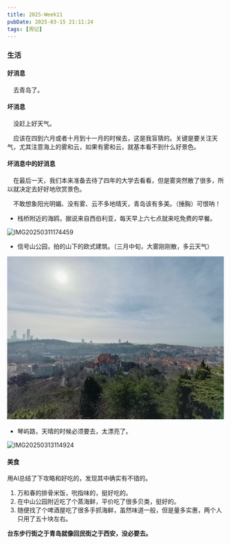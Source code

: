 ```yaml
---
title: 2025-Week11
pubDate: 2025-03-15 21:11:24
tags: [周记]
---
```


### 生活
#### 好消息
&emsp;去青岛了。

#### 坏消息
&emsp;没赶上好天气。

&emsp;应该在四到六月或者十月到十一月的时候去，这是我盲猜的。关键是要关注天气，尤其注意海上的雾和云，如果有雾和云，就基本看不到什么好景色。

#### 坏消息中的好消息
&emsp;在最后一天，我们本来准备去待了四年的大学去看看，但是雾突然散了很多，所以就决定去好好地欣赏景色。

&emsp;不敢想象阳光明媚、没有雾、云不多地晴天，青岛该有多美。（捶胸）可恨呐！

- 栈桥附近的海鸥，据说来自西伯利亚，每天早上六七点就来吃免费的早餐。

![IMG20250311174459](https://raw.githubusercontent.com/AbyssPraise/DrawingBoard/main/image/IMG20250311174459.jpg)

- 信号山公园，拍的山下的欧式建筑。（三月中旬，大雾刚刚散，多云天气）

![IMG20250313084655](https://raw.githubusercontent.com/AbyssPraise/DrawingBoard/main/image/IMG20250313084655.jpg)

- 琴屿路，天晴的时候必须要去，太漂亮了。

![IMG20250313114924](https://raw.githubusercontent.com/AbyssPraise/DrawingBoard/main/image/IMG20250313114924.jpg)

#### 美食
用AI总结了下攻略和好吃的，发现其中确实有不错的。
1. 万和春的排骨米饭，吮指味的，挺好吃的。
2. 在中山公园附近吃了个蒸海鲜，平价吃了很多贝类，挺好的。
3. 随便找了个啤酒屋吃了很多手抓海鲜，虽然味道一般，但是量多实惠，两个人只用了五十块左右。

**台东步行街之于青岛就像回民街之于西安，没必要去。**
